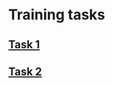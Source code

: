 # Training tasks  
## [Task 1](https://github.com/evgenijaZ/Training-labs/tree/master/src/main/java/edu/training/task01)  
## [Task 2](https://github.com/evgenijaZ/Training-labs/tree/master/src/main/java/edu/training/task02)  